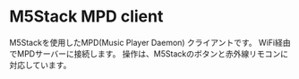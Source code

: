 # M5Stack MPD client

M5Stackを使用したMPD(Music Player Daemon) クライアントです。 
WiFi経由でMPDサーバーに接続します。
操作は、M5Stackのボタンと赤外線リモコンに対応しています。


